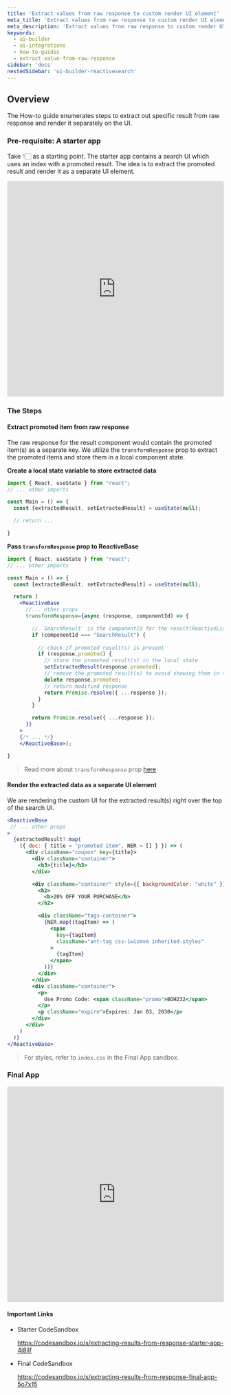 ```yaml
---
title: 'Extract values from raw response to custom render UI element'
meta_title: 'Extract values from raw response to custom render UI element'
meta_description: 'Extract values from raw response to custom render UI element'
keywords:
  - ui-builder
  - ui-integrations
  - how-to-guides
  - extract-value-from-raw-response
sidebar: 'docs'
nestedSidebar: 'ui-builder-reactivesearch'
---
```


## Overview

The How-to guide enumerates steps to extract out specific result from raw response and render it separately on the UI.

### Pre-requisite: A starter app

Take 👇🏻 as a starting point. The starter app contains a search UI which uses an index with a promoted result.
The idea is to extract the promoted result and render it as a separate UI element.


<iframe src="https://codesandbox.io/embed/extracting-results-from-response-starter-app-4j8ilf?fontsize=14&hidenavigation=1&theme=dark"
     style="width:100%; height:500px; border:0; border-radius: 4px; overflow:hidden;"
     title="Extracting results from response - starter app"
     allow="accelerometer; ambient-light-sensor; camera; encrypted-media; geolocation; gyroscope; hid; microphone; midi; payment; usb; vr; xr-spatial-tracking"
     sandbox="allow-forms allow-modals allow-popups allow-presentation allow-same-origin allow-scripts"
   ></iframe>


### The Steps

#### Extract promoted item from raw response

The raw response for the result component would contain the promoted item(s) as a separate key.
We utilize the `transformResponse` prop to extract the promoted items and store them in a local component state.

**Create a local state variable to store extracted data**

```jsx
import { React, useState } from "react";
// ... other imports

const Main = () => {
  const [extractedResult, setExtractedResult] = useState(null);

  // return ...  

}
```


**Pass `transformResponse` prop to ReactiveBase**

```jsx
import { React, useState } from "react";
// ... other imports

const Main = () => {
  const [extractedResult, setExtractedResult] = useState(null);

  return (
    <ReactiveBase
      //... other props
      transformResponse={async (response, componentId) => {

        // `SearchResult` is the componentId for the result(ReactiveList) component
        if (componentId === "SearchResult") {
        
          // check if promoted result(s) is present
          if (response.promoted) {
            // store the promoted result(s) in the local state
            setExtractedResult(response.promoted);
            // remove the promoted result(s) to avoid showing them in the ReactiveList UI
            delete response.promoted;
            // return modified response
            return Promise.resolve({ ...response });
          }
        }

        return Promise.resolve({ ...response });
      }}
    >
    {/* ... */}
    </ReactiveBase>);

}
```

> Read more about `transformResponse` prop [here](https://docs.reactivesearch.io/docs/reactivesearch/v3/overview/reactivebase/#transformresponse)


#### Render the extracted data as a separate UI element

We are rendering the custom UI for the extracted result(s) right over the top of the search UI.

```jsx
<ReactiveBase
 // ... other props
>
  {extractedResult?.map(
    ({ doc: { title = "promoted item", NER = [] } }) => (
      <div className="coupon" key={title}>
        <div className="container">
          <h3>{title}</h3>
        </div>

        <div className="container" style={{ backgroundColor: "white" }}>
          <h2>
            <b>20% OFF YOUR PURCHASE</b>
          </h2>

          <div className="tags-container">
            {NER.map((tagItem) => (
              <span
                key={tagItem}
                className="ant-tag css-1wismvm inherited-styles"
              >
                {tagItem}
              </span>
            ))}
          </div>
        </div>
        <div className="container">
          <p>
            Use Promo Code: <span className="promo">BOH232</span>
          </p>
          <p className="expire">Expires: Jan 03, 2030</p>
        </div>
      </div>
    )
  )}
</ReactiveBase>
```


> For styles, refer to `index.css` in the Final App sandbox.

### Final App

<iframe src="https://codesandbox.io/embed/step-2-extracting-results-from-response-extract-promoted-result-s-into-local-state-5o7x15?fontsize=14&hidenavigation=1&theme=dark"
     style="width:100%; height:500px; border:0; border-radius: 4px; overflow:hidden;"
     title=" Extracting results from response - Final app"
     allow="accelerometer; ambient-light-sensor; camera; encrypted-media; geolocation; gyroscope; hid; microphone; midi; payment; usb; vr; xr-spatial-tracking"
     sandbox="allow-forms allow-modals allow-popups allow-presentation allow-same-origin allow-scripts"
   ></iframe>


#### Important Links

- Starter CodeSandbox 

  https://codesandbox.io/s/extracting-results-from-response-starter-app-4j8ilf

- Final CodeSandbox 
  
  https://codesandbox.io/s/extracting-results-from-response-final-app-5o7x15


